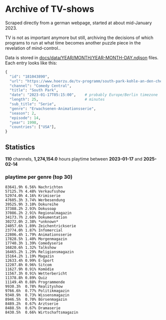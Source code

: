 # Archive of TV-shows

Scraped directly from a german webpage, started at about mid-January 2023.

TV is not as important anymore but still, archiving the decisions of which programs to run at what time
becomes another puzzle piece in the revelation of mind-control.. 

Data is stored in [docs/data/YEAR/MONTH/YEAR-MONTH-DAY.ndjson](docs/data/) files. 
Each entry looks like this:

```python
{
  "id": "181043890", 
  "url": "https://www.hoerzu.de/tv-programm/south-park-kohle-an-den-chefkoch/bid_181043890/", 
  "channel": "Comedy Central", 
  "title": "South Park", 
  "date": "2023-01-17T05:15:00",    # probably Europe/Berlin timezone 
  "length": 25,                     # minutes 
  "sub_title": "Serie", 
  "genre": "Erwachsenen-Animationsserie", 
  "season": 2, 
  "episode": 14, 
  "year": 1998, 
  "countries": ["USA"],
}
```

## Statistics

**110** channels, **1,274,154.0** hours playtime between **2023-01-17** and **2025-02-14**


### playtime per genre (top 30)

    83641.9h 6.56% Nachrichten
    57125.7h 4.48% Verkaufsshow
    52974.0h 4.16% Krimiserie
    47605.3h 3.74% Werbesendung
    39525.9h 3.10% Dokureihe
    37388.2h 2.93% Dokusoap
    37086.2h 2.91% Regionalmagazin
    34173.7h 2.68% Dokumentation
    30272.0h 2.38% *unknown*
    24057.6h 1.89% Zeichentrickserie
    23774.0h 1.87% Infomercial
    22806.4h 1.79% Animationsserie
    17828.5h 1.40% Morgenmagazin
    17740.3h 1.39% Comedyserie
    16820.6h 1.32% Talkshow
    16465.2h 1.29% Religionsmagazin
    15164.2h 1.19% Magazin
    12633.4h 0.99% E-Sport
    12207.8h 0.96% Sitcom
    11627.9h 0.91% Komödie
    11567.3h 0.91% Wetterbericht
    11378.8h 0.89% Quiz
    11149.4h 0.88% Programmende
    9930.3h  0.78% Realityshow
    9766.6h  0.77% Politikmagazin
    9340.9h  0.73% Wissensmagazin
    8946.5h  0.70% Börsenmagazin
    8489.2h  0.67% Arztserie
    8488.5h  0.67% Dramaserie
    8430.5h  0.66% Wirtschaftsmagazin
